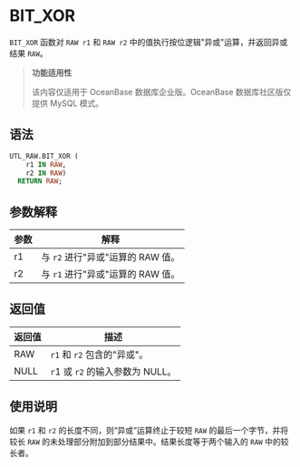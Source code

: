 # BIT_XOR 

`BIT_XOR` 函数对 `RAW r1` 和 `RAW r2` 中的值执行按位逻辑"异或"运算，并返回异或结果 `RAW`。

>**功能适用性**
>
>该内容仅适用于 OceanBase 数据库企业版。OceanBase 数据库社区版仅提供 MySQL 模式。

## 语法 

```sql
UTL_RAW.BIT_XOR (
    r1 IN RAW,
    r2 IN RAW) 
  RETURN RAW;
```



## 参数解释 

| **参数** |         **解释**          |
|--------|-------------------------|
| r1     | 与 `r2` 进行"异或"运算的 RAW 值。 |
| r2     | 与 `r1` 进行"异或"运算的 RAW 值。 |



## 返回值 

| **返回值** |          **描述**          |
|---------|--------------------------|
| RAW     | `r1` 和 `r2` 包含的"异或"。     |
| NULL    | `r`1 或 `r2` 的输入参数为 NULL。 |



## 使用说明 

如果 `r1` 和 `r2` 的长度不同，则“异或”运算终止于较短 `RAW` 的最后一个字节，并将较长 `RAW` 的未处理部分附加到部分结果中。结果长度等于两个输入的 `RAW` 中的较长者。
